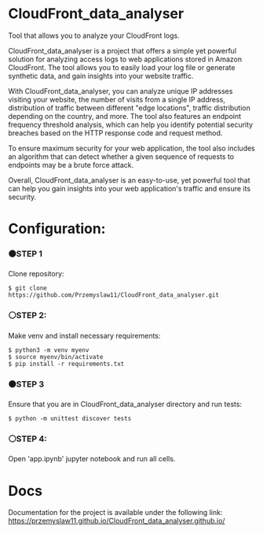 # CloudFront_data_analyser 
Tool that allows you to analyze your CloudFront logs.

CloudFront_data_analyser is a project that offers a simple yet powerful solution for analyzing access logs to web applications stored in Amazon CloudFront. The tool allows you to easily load your log file or generate synthetic data, and gain insights into your website traffic.

With CloudFront_data_analyser, you can analyze unique IP addresses visiting your website, the number of visits from a single IP address, distribution of traffic between different "edge locations", traffic distribution depending on the country, and more. The tool also features an endpoint frequency threshold analysis, which can help you identify potential security breaches based on the HTTP response code and request method.

To ensure maximum security for your web application, the tool also includes an algorithm that can detect whether a given sequence of requests to endpoints may be a brute force attack.

Overall, CloudFront_data_analyser is an easy-to-use, yet powerful tool that can help you gain insights into your web application's traffic and ensure its security.

# Configuration:

### ⚫STEP 1 
  Clone repository:
  
    $ git clone https://github.com/Przemyslaw11/CloudFront_data_analyser.git
    
### ⚪STEP 2:
  Make venv and install necessary requirements:
  
    $ python3 -m venv myenv
    $ source myenv/bin/activate
    $ pip install -r requirements.txt

### ⚫STEP 3
  Ensure that you are in CloudFront_data_analyser directory and run tests:
  
    $ python -m unittest discover tests
    
### ⚪STEP 4:
  Open 'app.ipynb' jupyter notebook and run all cells.

# Docs
  Documentation for the project is available under the following link: https://przemyslaw11.github.io/CloudFront_data_analyser.github.io/
